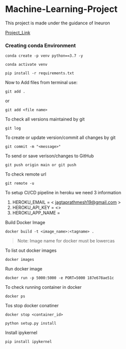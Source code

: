 # Machine-Learning-Project

This project is made under the guidance of Ineuron

[Project_Link](https://github.com/avnyadav/machine_learning_project.git)

### Creating conda Environment

```
conda create -p venv python==3.7 -y
```

```
conda activate venv
```

```
pip install -r requirements.txt
```

Now to Add files from terminal use:

```
git add .
```

or

```
git add <file name>
```

To check all versions maintained by git

```
git log
```

To create or update version/commit all changes by git

```
git commit -m "<message>"
```

To send or save verison/changes to GitHub

```
git push origin main or git push
```

To check remote url

```
git remote -u
```

To setup CI/CD pipeline in heroku we need 3 information

1. HEROKU_EMAIL = < jagtaprathmesh19@gmail.com >
2. HEROKU_API_KEY = <>
3. HEROKU_APP_NAME =

Build Docker Image

```
docker build -t <image_name>:<tagname> .
```

> Note: Image name for docker must be lowercas

To list out docker images

```
docker images
```

Run docker image

```
docker run -p 5000:5000 -e PORT=5000 187e678ae51c
```

To check running container in docker

```
docker ps
```

Tos stop docker conatiner

```
docker stop <container_id>
```

```
python setup.py install
```

Install ipykernel

```
pip install ipykernel
```

